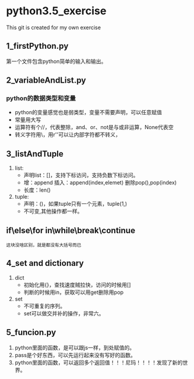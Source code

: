 # python3.5_exercise
This git is created for my own exercise
## 1_firstPython.py
第一个文件包含python简单的输入和输出。
## 2_variableAndList.py
### python的数据类型和变量
* python的变量感觉也是弱类型，变量不需要声明，可以任意赋值
* 常量用大写
* 运算符有个//，代表整除，and、or、not是与或非运算，None代表空
* 转义字符用\，用r''可以让内部字符都不转义，
## 3_listAndTuple
1. list:
    * 声明list：[]，支持下标访问，支持负数下标访问。
    * 增：append 插入：append(index,elemet) 删除pop(),pop(index)
    * 长度：len()
2. tuple:
    * 声明：()，如果tuple只有一个元素，tuple(1,)
    * 不可变,其他操作都一样。
## if\else\for in\while\break\continue
    这块没啥区别，就是都没有大括号而已
## 4_set and dictionary
1. dict
    * 初始化用{}，查找速度贼拉快，访问的时候用[]
    * 判断的时候用in，获取可以用get删除用pop
2. set
    * 不可重复的序列。
    * set可以做交并补的操作，非常六。
## 5_funcion.py
1. python里面的函数，是可以跟js一样，到处赋值的。
2. pass是个好东西，可以先运行起来没有写好的函数。
3. python里面的函数，可以返回多个返回值！！！尼玛！！！！发现了新的世界。